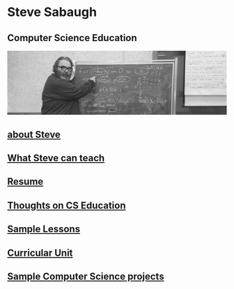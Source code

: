 # Steve Sabaugh
## Computer Science Education
![](/assets/banner.jpeg)

## [about Steve](/pages/about.md)
## [What Steve can teach](https://github.com/SAYbaw/Portfolio/blob/main/classes.md)
## [Resume](https://github.com/SAYbaw/Portfolio/blob/main/assets/Sabaugh%20resume%202022%2003%2021.pdf)
## [Thoughts on CS Education](/pages/thoughts.md)
## [Sample Lessons](https://github.com/SAYbaw/Portfolio/blob/main/lessons.md)
## [Curricular Unit](https://github.com/hunter-teacher-cert/unit_plan-stevesolo)
## [Sample Computer Science projects](https://github.com/SAYbaw/Portfolio/blob/main/CSprojects.md)


